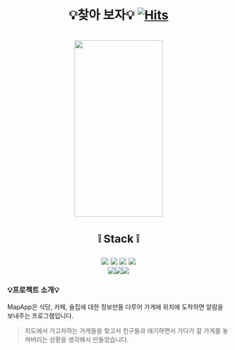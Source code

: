 


# <div align=center> 💡찾아 보자:bulb: [![Hits](https://hits.seeyoufarm.com/api/count/incr/badge.svg?url=https%3A%2F%2Fgithub.com%2Falzkdpf999%2FMapApp&count_bg=%2379C83D&title_bg=%23555555&icon=&icon_color=%23E7E7E7&title=hits&edge_flat=false)](https://hits.seeyoufarm.com)</div>

# <div align=center><img src="https://github.com/alzkdpf999/oracle/assets/100851583/b677baf8-8b47-4306-a124-88db3093f629" width="200" height="400"/></div>

## <div align=center> <h3>:grey_exclamation: Stack :grey_exclamation:</h3>  <img src="https://img.shields.io/badge/Spring Boot-6DB33F?style=for-the-badge&logo=Spring Boot&logoColor=white"/> <img src="https://img.shields.io/badge/Java-004088?style=for-the-badge&logo=&logoColor=white"/> <img src="https://img.shields.io/badge/JPA-000000?style=for-the-badge&logo=&logoColor=white"/>  <img src="https://img.shields.io/badge/Oracle-F80000?style=for-the-badge&logo=Oracle&logoColor=white"/><br><img src="https://img.shields.io/badge/Flutter-02569B?style=for-the-badge&logo=Flutter&logoColor=white"/><img src="https://img.shields.io/badge/Dart-0175C2?style=for-the-badge&logo=Dart&logoColor=white"/><img src="https://img.shields.io/badge/GitHub-181717?style=for-the-badge&logo=GitHub&logoColor=white"/> </div>

### 💡프로젝트 소개:bulb:
MapApp은 식당, 카페, 술집에 대한 정보만들 다루어 가게에 위치에 도착하면 알람을 보내주는 프로그램입니다.
> 지도에서 가고자하는 가게들을 찾고서 친구들과 얘기하면서 가다가 갈 가게를 놓쳐버리는 상황을 생각해서 만들었습니다.


